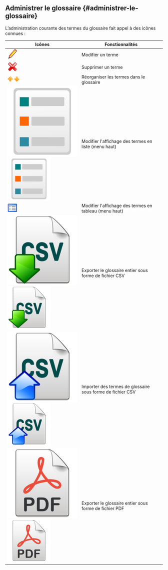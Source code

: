## Administrer le glossaire {#administrer-le-glossaire}

L’administration courante des termes du glossaire fait appel à des icônes connues :

| Icônes | Fonctionnalités |
| --- | --- |
| ![](../assets/graficos77.png) | Modifier un terme |
| ![](../assets/graficos78.png) | Supprimer un terme |
| ![](../assets/graficos79.png) | Réorganiser les termes dans le glossaire |
| ![](../assets/image208.svg)![](../assets/image208.png) | Modifier l&#039;affichage des termes en liste (menu haut) |
| ![](../assets/image209.png) | Modifier l&#039;affichage des termes en tableau (menu haut) |
| ![](../assets/image210.svg)![](../assets/image210.png) | Exporter le glossaire entier sous forme de fichier CSV |
| ![](../assets/image211.svg)![](../assets/image211.png) | Importer des termes de glossaire sous forme de fichier CSV |
| ![](../assets/image212.svg)![](../assets/image212.png) | Exporter le glossaire entier sous forme de fichier PDF |